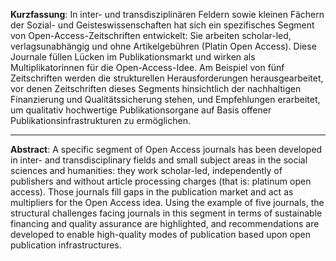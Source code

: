 **Kurzfassung**: In inter- und transdisziplinären Feldern sowie kleinen Fächern der Sozial- und Geisteswissenschaften hat sich ein spezifisches Segment von Open-Access-Zeitschriften entwickelt: Sie arbeiten scholar-led, verlagsunabhängig und ohne Artikelgebühren (Platin Open Access). Diese Journale füllen Lücken im Publikationsmarkt und wirken als Multiplikatorinnen für die Open-Access-Idee. Am Beispiel von fünf Zeitschriften werden die strukturellen Herausforderungen herausgearbeitet, vor denen Zeitschriften dieses Segments hinsichtlich der nachhaltigen Finanzierung und Qualitätssicherung stehen, und Empfehlungen erarbeitet, um qualitativ hochwertige Publikationsorgane auf Basis offener Publikationsinfrastrukturen zu ermöglichen.

---

**Abstract**: A specific segment of Open Access journals has been developed in inter- and transdisciplinary fields and small subject areas in the social sciences and humanities: they work scholar-led, independently of publishers and without article processing charges (that is: platinum open access). Those journals fill gaps in the publication market and act as multipliers for the Open Access idea. Using the example of five journals, the structural challenges facing journals in this segment in terms of sustainable financing and quality assurance are highlighted, and recommendations are developed to enable high-quality modes of publication based upon open publication infrastructures.